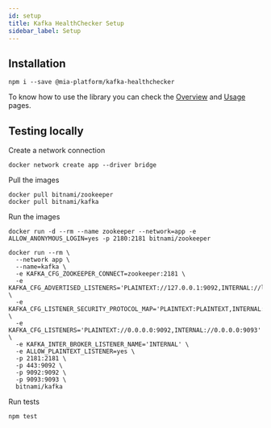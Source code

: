 ```yaml
---
id: setup
title: Kafka HealthChecker Setup
sidebar_label: Setup
---
```




## Installation

```
npm i --save @mia-platform/kafka-healthchecker
```

To know how to use the library you can check the [Overview](/runtime-components/libraries/kafka-healthchecker/10_overview.md) and [Usage](/runtime-components/libraries/kafka-healthchecker/20_usage.md) pages.

## Testing locally

Create a network connection

```
docker network create app --driver bridge
```

Pull the images
```
docker pull bitnami/zookeeper
docker pull bitnami/kafka
```

Run the images
```
docker run -d --rm --name zookeeper --network=app -e ALLOW_ANONYMOUS_LOGIN=yes -p 2180:2181 bitnami/zookeeper

docker run --rm \
  --network app \
  --name=kafka \
  -e KAFKA_CFG_ZOOKEEPER_CONNECT=zookeeper:2181 \
  -e KAFKA_CFG_ADVERTISED_LISTENERS='PLAINTEXT://127.0.0.1:9092,INTERNAL://localhost:9093' \
  -e KAFKA_CFG_LISTENER_SECURITY_PROTOCOL_MAP='PLAINTEXT:PLAINTEXT,INTERNAL:PLAINTEXT' \
  -e KAFKA_CFG_LISTENERS='PLAINTEXT://0.0.0.0:9092,INTERNAL://0.0.0.0:9093' \
  -e KAFKA_INTER_BROKER_LISTENER_NAME='INTERNAL' \
  -e ALLOW_PLAINTEXT_LISTENER=yes \
  -p 2181:2181 \
  -p 443:9092 \
  -p 9092:9092 \
  -p 9093:9093 \
  bitnami/kafka
```

Run tests
```
npm test
```
